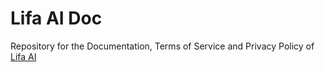 # Lifa AI Doc

Repository for the Documentation, Terms of Service and Privacy Policy of [Lifa AI](https://www.lifa.ai)
